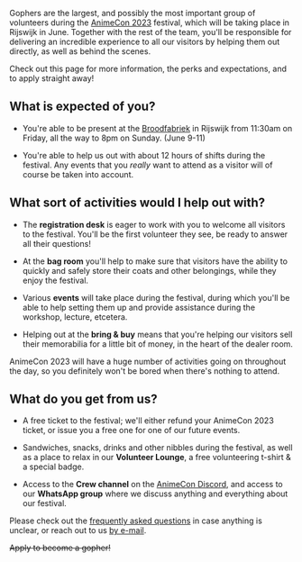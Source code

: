 Gophers are the largest, and possibly the most important group of volunteers during the
[AnimeCon 2023](https://animecon.nl) festival, which will be taking place in Rijswijk in June.
Together with the rest of the team, you'll be responsible for delivering an incredible experience to
all our visitors by helping them out directly, as well as behind the scenes.

Check out this page for more information, the perks and expectations, and to apply straight away!

## What is expected of you?

  * You're able to be present at the [Broodfabriek](https://de-broodfabriek.nl/) in Rijswijk from
    11:30am on Friday, all the way to 8pm on Sunday. (June 9-11)

  * You're able to help us out with about 12 hours of shifts during the festival. Any events that
    you _really_ want to attend as a visitor will of course be taken into account.

## What sort of activities would I help out with?

  * The **registration desk** is eager to work with you to welcome all visitors to the festival.
    You'll be the first volunteer they see, be ready to answer all their questions!

  * At the **bag room** you'll help to make sure that visitors have the ability to quickly and
    safely store their coats and other belongings, while they enjoy the festival.

  * Various **events** will take place during the festival, during which you'll be able to help
    setting them up and provide assistance during the workshop, lecture, etcetera.

  * Helping out at the **bring & buy** means that you're helping our visitors sell their memorabilia
    for a little bit of money, in the heart of the dealer room.

AnimeCon 2023 will have a huge number of activities going on throughout the day, so you definitely
won't be bored when there's nothing to attend.

## What do you get from us?

  * A free ticket to the festival; we'll either refund your AnimeCon 2023 ticket, or issue you a
    free one for one of our future events.

  * Sandwiches, snacks, drinks and other nibbles during the festival, as well as a place to relax in
    our **Volunteer Lounge**, a free volunteering t-shirt & a special badge.

  * Access to the **Crew channel** on the [AnimeCon Discord](https://discord.gg/yvYH9MK), and access
    to our **WhatsApp group** where we discuss anything and everything about our festival.

Please check out the [frequently asked questions](faq.html) in case anything is unclear, or reach
out to us [by e-mail](mailto:gopherplanning@animecon.nl).

<del>Apply to become a gopher!</del>
